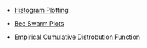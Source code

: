 * [Histogram Plotting](/Supervised_learning/EDA/Histogram_plotting.py)
  
* [Bee Swarm Plots](/Supervised_learning/EDA/Bee_swarm_plot.py)

* [Empirical Cumulative Distrobution Function](//Supervised_learning/EDA/Ecdf.py)
 
